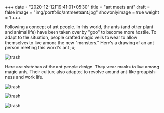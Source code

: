 +++
date = "2020-12-12T19:41:01+05:30"
title = "ant meets ant"
draft = false
image = "img/portfolio/antmeetsant.jpg"
showonlyimage = true
weight = 1
+++

Following a concept of ant people. In this world, the ants (and other plant and animal life) have been taken over by "goo" to become more hostile. To adapt to the situation, people crafted magic veils to wear to allow themselves to live among the new "monsters." Here's a drawing of an ant person meeting this world's ant ;u;

![trash](/img/portfolio/antmeetsant.jpg)


Here are sketches of the ant people design. They wear masks to live among magic ants. Their culture also adapted to revolve around ant-like groupish-ness and work life.

![trash](/img/portfolio/antpoqu.jpg)

![trash](/img/portfolio/antpoqu1.jpg)

![trash](/img/portfolio/antpoqu2.jpg)
